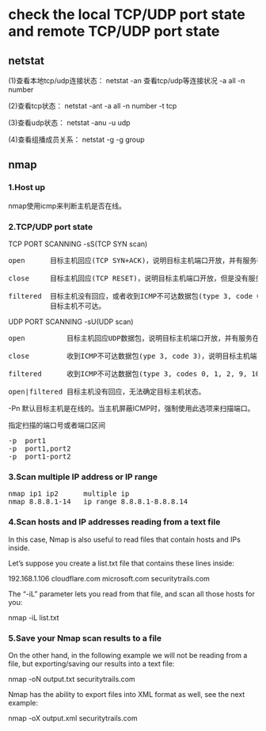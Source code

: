 # check the local TCP/UDP port state and remote TCP/UDP port state

## netstat
(1)查看本地tcp/udp连接状态：
netstat -an  查看tcp/udp等连接状况
-a all
-n number

(2)查看tcp状态：
netstat	-ant
-a all
-n number
-t tcp

(3)查看udp状态：
netstat	-anu
-u udp

(4)查看组播成员关系：
netstat -g
-g group


## nmap
### 1.Host up
nmap使用icmp来判断主机是否在线。

### 2.TCP/UDP port state
TCP PORT SCANNING
-sS(TCP SYN scan)
<pre>
open      目标主机回应(TCP SYN+ACK)，说明目标主机端口开放，并有服务在端口监听。

close     目标主机回应(TCP RESET)，说明目标主机端口开放，但是没有服务在端口监听。

filtered  目标主机没有回应，或者收到ICMP不可达数据包(type 3, code 0, 1, 2, 3, 9, 10, or 13)，
          目标主机不可达。
</pre>

UDP PORT SCANNING
-sU(UDP scan)
<pre>
open          目标主机回应UDP数据包，说明目标主机端口开放，并有服务在端口监听。

close         收到ICMP不可达数据包(ype 3, code 3)，说明目标主机端口开放，但是没有服务在监听。

filtered      收到ICMP不可达数据包(type 3, codes 0, 1, 2, 9, 10, or 13)，说明目标主机不可达。

open|filtered 目标主机没有回应，无法确定目标主机状态。
</pre>

-Pn
默认目标主机是在线的。当主机屏蔽ICMP时，强制使用此选项来扫描端口。

指定扫描的端口号或者端口区间
<pre>
-p  port1
-p  port1,port2
-p  port1-port2
</pre>

### 3.Scan multiple IP address or IP range
<pre>
nmap ip1 ip2      multiple ip
nmap 8.8.8.1-14   ip range 8.8.8.1-8.8.8.14
</pre>


### 4.Scan hosts and IP addresses reading from a text file
In this case, Nmap is also useful to read files that contain hosts and IPs inside.

Let’s suppose you create a list.txt file that contains these lines inside:

192.168.1.106
cloudflare.com
microsoft.com
securitytrails.com

The “-iL” parameter lets you read from that file, and scan all those hosts for you:

nmap -iL list.txt

### 5.Save your Nmap scan results to a file
On the other hand, in the following example we will not be reading from a file, but
exporting/saving our results into a text file:

nmap -oN output.txt securitytrails.com

Nmap has the ability to export files into XML format as well, see the next example:

nmap -oX output.xml securitytrails.com
